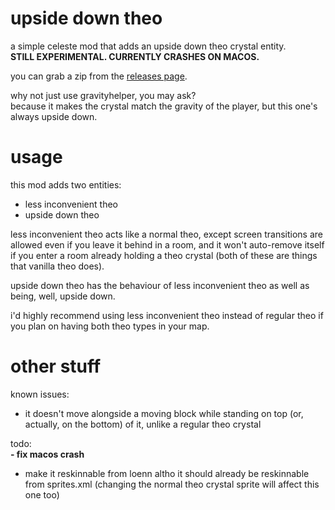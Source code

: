# upside down theo

a simple celeste mod that adds an upside down theo crystal entity.  
**STILL EXPERIMENTAL. CURRENTLY CRASHES ON MACOS.**

you can grab a zip from the [releases page](https://github.com/slightlyeepy/UpsideDownTheo/releases).

why not just use gravityhelper, you may ask?  
because it makes the crystal match the gravity of the player, but this one's always upside down.

# usage

this mod adds two entities:  
- less inconvenient theo
- upside down theo

less inconvenient theo acts like a normal theo, except screen transitions are allowed even if you leave it behind in a room, and it won't auto-remove itself if you enter a room already holding a theo crystal (both of these are things that vanilla theo does).

upside down theo has the behaviour of less inconvenient theo as well as being, well, upside down.

i'd highly recommend using less inconvenient theo instead of regular theo if you plan on having both theo types in your map.

# other stuff

known issues:  
- it doesn't move alongside a moving block while standing on top (or, actually, on the bottom) of it, unlike a regular theo crystal

todo:  
**- fix macos crash**
- make it reskinnable from loenn altho it should already be reskinnable from sprites.xml (changing the normal theo crystal sprite will affect this one too)
